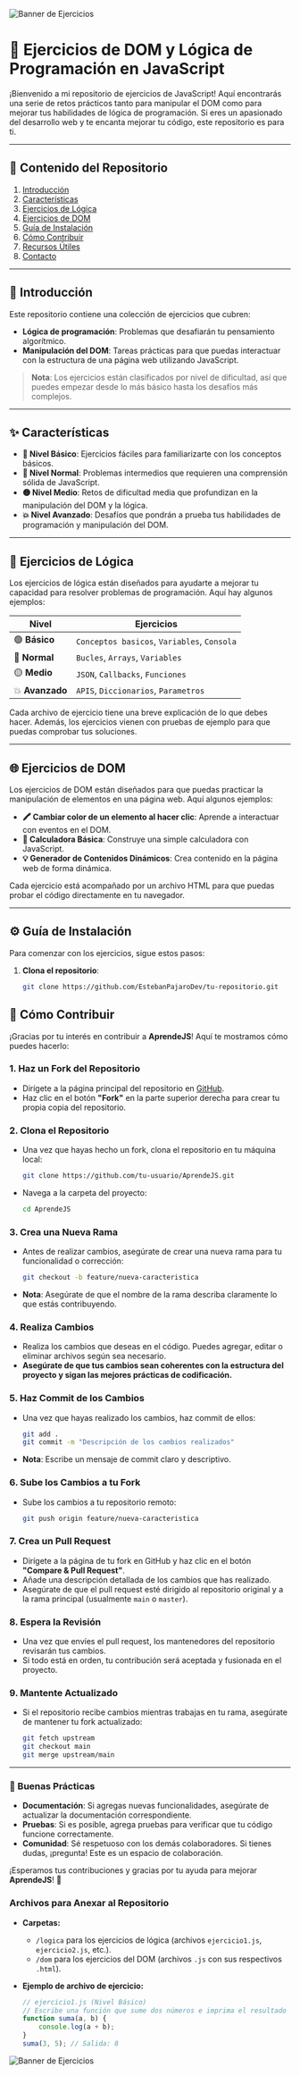 ![Banner de Ejercicios](https://github.com/EstebanPajaroDev/Javascript/blob/Primary/banner.png?raw=true)

# 🚀 Ejercicios de DOM y Lógica de Programación en JavaScript

¡Bienvenido a mi repositorio de ejercicios de JavaScript! Aquí encontrarás una serie de retos prácticos tanto para manipular el DOM como para mejorar tus habilidades de lógica de programación. Si eres un apasionado del desarrollo web y te encanta mejorar tu código, este repositorio es para ti.



---

## 📂 Contenido del Repositorio

1. [Introducción](#introducción)
2. [Características](https://github.com/EstebanPajaroDev/AprendeJS/blob/Primary/README.md#-caracter%C3%ADsticas)
3. [Ejercicios de Lógica](https://github.com/EstebanPajaroDev/AprendeJS/blob/Primary/README.md#-ejercicios-de-l%C3%B3gica)
4. [Ejercicios de DOM](https://github.com/EstebanPajaroDev/AprendeJS/tree/Primary?tab=readme-ov-file#-ejercicios-de-dom)
5. [Guía de Instalación](https://github.com/EstebanPajaroDev/AprendeJS/tree/Primary?tab=readme-ov-file#%EF%B8%8F-gu%C3%ADa-de-instalaci%C3%B3n)
6. [Cómo Contribuir](#cómo-contribuir)
7. [Recursos Útiles](#recursos-útiles)
8. [Contacto](#contacto)

---

## 🎯 Introducción

Este repositorio contiene una colección de ejercicios que cubren:

- **Lógica de programación**: Problemas que desafiarán tu pensamiento algorítmico.
- **Manipulación del DOM**: Tareas prácticas para que puedas interactuar con la estructura de una página web utilizando JavaScript.

> **Nota**: Los ejercicios están clasificados por nivel de dificultad, así que puedes empezar desde lo más básico hasta los desafíos más complejos.

---

## ✨ Características

- **👶 Nivel Básico**: Ejercicios fáciles para familiarizarte con los conceptos básicos.
- **🔵 Nivel Normal**: Problemas intermedios que requieren una comprensión sólida de JavaScript.
- **🟡 Nivel Medio**: Retos de dificultad media que profundizan en la manipulación del DOM y la lógica.
- **💥 Nivel Avanzado**: Desafíos que pondrán a prueba tus habilidades de programación y manipulación del DOM.

---

## 📝 Ejercicios de Lógica

Los ejercicios de lógica están diseñados para ayudarte a mejorar tu capacidad para resolver problemas de programación. Aquí hay algunos ejemplos:

| Nivel      | Ejercicios |
|------------|------------|
| 🟢 **Básico**  | `Conceptos basicos`, `Variables`, `Consola` |
| 🔵 **Normal**  | `Bucles`, `Arrays`, `Variables` |
| 🟡 **Medio**   | `JSON`, `Callbacks`, `Funciones` |
| 💥 **Avanzado**| `APIS`, `Diccionarios`, `Parametros` |

Cada archivo de ejercicio tiene una breve explicación de lo que debes hacer. Además, los ejercicios vienen con pruebas de ejemplo para que puedas comprobar tus soluciones.

---

## 🌐 Ejercicios de DOM

Los ejercicios de DOM están diseñados para que puedas practicar la manipulación de elementos en una página web. Aquí algunos ejemplos:

- **🖍️ Cambiar color de un elemento al hacer clic**: Aprende a interactuar con eventos en el DOM.
- **🧮 Calculadora Básica**: Construye una simple calculadora con JavaScript.
- **💡 Generador de Contenidos Dinámicos**: Crea contenido en la página web de forma dinámica.

Cada ejercicio está acompañado por un archivo HTML para que puedas probar el código directamente en tu navegador.

---

## ⚙️ Guía de Instalación

Para comenzar con los ejercicios, sigue estos pasos:

1. **Clona el repositorio**:
   ```bash
   git clone https://github.com/EstebanPajaroDev/tu-repositorio.git

## 🤝 Cómo Contribuir

¡Gracias por tu interés en contribuir a **AprendeJS**! Aquí te mostramos cómo puedes hacerlo:

### 1. **Haz un Fork del Repositorio**
   - Dirígete a la página principal del repositorio en [GitHub](https://github.com/EstebanPajaroDev/AprendeJS).
   - Haz clic en el botón **"Fork"** en la parte superior derecha para crear tu propia copia del repositorio.

### 2. **Clona el Repositorio**
   - Una vez que hayas hecho un fork, clona el repositorio en tu máquina local:
     ```bash
     git clone https://github.com/tu-usuario/AprendeJS.git
     ```
   - Navega a la carpeta del proyecto:
     ```bash
     cd AprendeJS
     ```

### 3. **Crea una Nueva Rama**
   - Antes de realizar cambios, asegúrate de crear una nueva rama para tu funcionalidad o corrección:
     ```bash
     git checkout -b feature/nueva-caracteristica
     ```
   - **Nota**: Asegúrate de que el nombre de la rama describa claramente lo que estás contribuyendo.

### 4. **Realiza Cambios**
   - Realiza los cambios que deseas en el código. Puedes agregar, editar o eliminar archivos según sea necesario.
   - **Asegúrate de que tus cambios sean coherentes con la estructura del proyecto y sigan las mejores prácticas de codificación.**

### 5. **Haz Commit de los Cambios**
   - Una vez que hayas realizado los cambios, haz commit de ellos:
     ```bash
     git add .
     git commit -m "Descripción de los cambios realizados"
     ```
   - **Nota**: Escribe un mensaje de commit claro y descriptivo.

### 6. **Sube los Cambios a tu Fork**
   - Sube los cambios a tu repositorio remoto:
     ```bash
     git push origin feature/nueva-caracteristica
     ```

### 7. **Crea un Pull Request**
   - Dirígete a la página de tu fork en GitHub y haz clic en el botón **"Compare & Pull Request"**.
   - Añade una descripción detallada de los cambios que has realizado.
   - Asegúrate de que el pull request esté dirigido al repositorio original y a la rama principal (usualmente `main` o `master`).

### 8. **Espera la Revisión**
   - Una vez que envíes el pull request, los mantenedores del repositorio revisarán tus cambios.
   - Si todo está en orden, tu contribución será aceptada y fusionada en el proyecto.

### 9. **Mantente Actualizado**
   - Si el repositorio recibe cambios mientras trabajas en tu rama, asegúrate de mantener tu fork actualizado:
     ```bash
     git fetch upstream
     git checkout main
     git merge upstream/main
     ```

---

### 🌟 Buenas Prácticas
- **Documentación**: Si agregas nuevas funcionalidades, asegúrate de actualizar la documentación correspondiente.
- **Pruebas**: Si es posible, agrega pruebas para verificar que tu código funcione correctamente.
- **Comunidad**: Sé respetuoso con los demás colaboradores. Si tienes dudas, ¡pregunta! Este es un espacio de colaboración.

¡Esperamos tus contribuciones y gracias por tu ayuda para mejorar **AprendeJS**! 🎉



### Archivos para Anexar al Repositorio  
- **Carpetas:**  
  - `/logica` para los ejercicios de lógica (archivos `ejercicio1.js`, `ejercicio2.js`, etc.).  
  - `/dom` para los ejercicios del DOM (archivos `.js` con sus respectivos `.html`).  

- **Ejemplo de archivo de ejercicio:**  
  ```javascript
  // ejercicio1.js (Nivel Básico)
  // Escribe una función que sume dos números e imprima el resultado en la consola.
  function suma(a, b) {
      console.log(a + b);
  }
  suma(3, 5); // Salida: 8

![Banner de Ejercicios](https://github.com/EstebanPajaroDev/Javascript/blob/Primary/Javascript-14-11-2024.gif)

